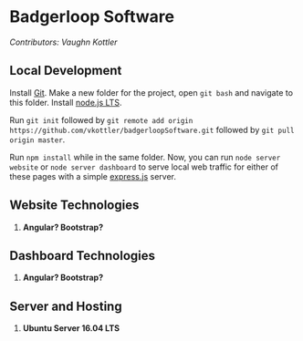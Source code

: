# Badgerloop Software

*Contributors: Vaughn Kottler*

## Local Development

Install [Git](https://git-scm.com/). Make a new folder for the project, open `git bash` and navigate to this folder. Install [node.js LTS](https://nodejs.org/en/).

Run `git init` followed by `git remote add origin https://github.com/vkottler/badgerloopSoftware.git` followed by `git pull origin master`.

Run `npm install` while in the same folder. Now, you can run `node server website` or `node server dashboard` to serve local web traffic for either of these pages with a simple [express.js](http://expressjs.com/) server.

## Website Technologies

1. **Angular? Bootstrap?**

## Dashboard Technologies

1. **Angular? Bootstrap?**

## Server and Hosting

1. **Ubuntu Server 16.04 LTS**
